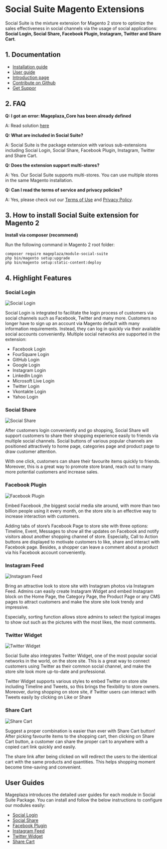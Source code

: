 # Social Suite Magento Extensions

Social Suite is the mixture extension for Magento 2 store to optimize the sales effectiveness in social channels via the usage of social applications: **Social Login, Social Share, Facebook Plugin, Instagram, Twitter and Share Cart**. 


## 1. Documentation
- [Installation guide](https://www.mageplaza.com/install-magento-2-extension/)
- [User guide](https://docs.mageplaza.com/social-suite/index.html)
- [Introduction page](http://www.mageplaza.com/magento-2-social-suite/)
- [Contribute on Github](https://github.com/mageplaza/magento-2-social-suite)
- [Get Suppor](https://github.com/mageplaza/magento-2-social-suite/issues)


## 2. FAQ

**Q: I got an error: Mageplaza_Core has been already defined**

A: Read solution [here](https://github.com/mageplaza/module-core/issues/3)

**Q: What are included in Social Suite?**

A: Social Suite is the package extension with various sub-extensions including Social Login, Social Share, Facebook Plugin, Instagram, Twitter and Share Cart. 

**Q: Does the extension support multi-stores?**

A:  Yes. Our Social Suite supports multi-stores. You can use multiple stores in the same Magento installation.

**Q: Can I read the terms of service and privacy policies?**

A: Yes, please check out our [Terms of Use](https://www.mageplaza.com/tos.html) and [Privacy Policy](https://www.mageplaza.com/privacy.html).

## 3. How to install Social Suite extension for Magento 2

**Install via composer (recommend)**

Run the following command in Magento 2 root folder:

```
composer require mageplaza/module-social-suite
php bin/magento setup:upgrade
php bin/magento setup:static-content:deploy
```

## 4. Highlight Features


### Social Login 

![Social Login](https://i.imgur.com/LWYFwfu.png)

Social Login is integrated to facilitate the login process of customers via social channels such as Facebook, Twitter and many more. Customers no longer have to sign up an account via Magento default with many information requirements. Instead, they can log in quickly via their available social accounts conveniently. Multiple social networks are supported in the extension:

- Facebook Login
- FourSquare Login
- GitHub Login
- Google Login
- Instagram Login
- LinkedIn Login
- Microsoft Live Login
- Twitter Login
- Vkontakte Login
- Yahoo Login


### Social Share 

![Social Share](https://i.imgur.com/C55W5Qn.png)

After customers login conveniently and go shopping, Social Share will support customers to share their shopping experience easily to friends via multiple social channels. Social buttons of various popular channels are positioned attractively to home page, categories page and product page to draw customer attention. 

With one click, customers can share their favourite items quickly to friends. Moreover, this is a great way to promote store brand, reach out to many more potential customers and increase sales. 

 
### Facebook Plugin 

![Facebook Plugin](https://i.imgur.com/QUI7bH8.png)

Embed Facebook ,the biggest social media site around, with more than two billion people using it every month, on the store site is an effective way to increase interaction with customers. 

Adding tabs of store’s Facebook Page to store site with three options: Timeline, Event, Messages to show all the updates on Facebook and notify visitors about another shopping channel of store. Especially, Call to Action buttons are displayed to motivate customers to like, share and interact with Facebook page.  Besides, a shopper can leave a comment about a product via his Facebook account conveniently. 

### Instagram Feed

![Instagram Feed](https://i.imgur.com/Quvfjx6.png)

Bring an attractive look to store site with Instagram photos via Instagram Feed. Admins can easily create Instagram Widget and embed Instagram block on the Home Page, the Category Page, the Product Page or any CMS pages to attract customers and make the store site look trendy and impressive. 

Especially, sorting function allows store admins to select the typical images to show out such as the pictures with the most likes, the most comments. 

### Twitter Widget

![Twitter Widget](https://i.imgur.com/xDCvNze.gifv)

Social Suite also integrates Twitter Widget, one of the most popular social networks in the world, on the store site. This is a great way to connect customers using Twitter as their common social channel, and make the store site look more up-to-date and professional. 

Twitter Widget supports various styles to embed Twitter on store site including Timeline and Tweets, so this brings the flexibility to store owners. Moreover, during shopping on store site, if Twitter users can interact with Tweets easily by clicking on Like or Share


### Share Cart

![Share Cart](https://i.imgur.com/L3PP8A7.png)

Suggest a proper combination is easier than ever with Share Cart button! After picking favourite items to the shopping cart, then clicking on Share Cart button, a customer can share the proper cart to anywhere with a copied cart link quickly and easily. 

The share link after being clicked on will redirect the users to the identical cart with the same products and quantities. This helps shopping moment become time-saving and convenient. 

## User Guides

Mageplaza introduces the detailed user guides for each module in Social Suite Package. You can install and follow the below instructions to configure our modules easily: 

- [Social Login](https://docs.mageplaza.com/social-login-m2/index.html)
- [Social Share](https://docs.mageplaza.com/social-share/index.html)
- [Facebook Plugin](https://docs.mageplaza.com/facebook-plugin/index.html)
- [Instagram Feed](https://docs.mageplaza.com/instagram-feed/index.html)
- [Twitter Widget](https://docs.mageplaza.com/twitter-widget/index.html)
- [Share Cart](https://docs.mageplaza.com/share-cart/index.html)
